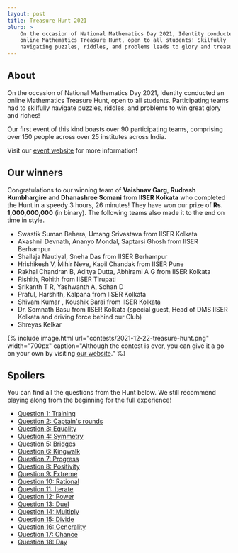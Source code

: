 ```yaml
---
layout: post
title: Treasure Hunt 2021
blurb: >
    On the occasion of National Mathematics Day 2021, Identity conducted an
    online Mathematics Treasure Hunt, open to all students! Skilfully
    navigating puzzles, riddles, and problems leads to glory and treasure ...
---
```



## About

On the occasion of National Mathematics Day 2021, Identity conducted an online
Mathematics Treasure Hunt, open to all students. Participating teams had to
skilfully navigate puzzles, riddles, and problems to win great glory and
riches!

Our first event of this kind boasts over 90 participating teams, comprising over
150 people across over 25 institutes across India.

Visit our [event website](https://www.iiserkol.ac.in/~maths.club/treasurehunt/) for more information!


## Our winners

Congratulations to our winning team of **Vaishnav Garg**, **Rudresh
Kumbhargire** and  **Dhanashree Somani** from **IISER Kolkata** who completed the
Hunt in a speedy 3 hours, 26 minutes! They have won our prize of **Rs.
1,000,000,000** (in binary). The following teams also made it to the end on time
in style.

- Swastik Suman Behera, Umang Srivastava from IISER Kolkata
- Akashnil Devnath, Ananyo Mondal, Saptarsi Ghosh from IISER Berhampur
- Shailaja Nautiyal, Sneha Das from IISER Berhampur
- Hrishikesh V, Mihir Neve, Kapil Chandak from IISER Pune
- Rakhal Chandran B, Aditya Dutta, Abhirami A G from IISER Kolkata
- Rishith, Rohith from IISER Tirupati
- Srikanth T R, Yashwanth A, Sohan D
- Praful, Harshith, Kalpana from IISER Kolkata
- Shivam Kumar , Koushik Barai from IISER Kolkata
- Dr. Somnath Basu from IISER Kolkata (special guest, Head of DMS IISER Kolkata
  and driving force behind our Club)
- Shreyas Kelkar


{% include image.html
    url="contests/2021-12-22-treasure-hunt.png"
    width="700px"
    caption="Although the contest is over, you can give it a go on your own by
        visiting [our website](https://www.iiserkol.ac.in/~maths.club/treasurehunt/)."
%}


## Spoilers

You can find all the questions from the Hunt below. We still recommend playing
along from the beginning for the full experience!

- [Question 1: Training](https://www.iiserkol.ac.in/~maths.club/treasurehunt/64a3e813963b3cd23f932b57199b106ad0bfaa932137925193ed6ce1254fbe6b/)
- [Question 2: Captain's rounds](https://www.iiserkol.ac.in/~maths.club/treasurehunt/317ace69c1a30ad6699c4467991ce1bf239066f7be2dff2358e36ce36d12bb69/)
- [Question 3: Equality](https://www.iiserkol.ac.in/~maths.club/treasurehunt/8479a36c917facfe953a170ad8c3a56bbc04fdd8979bf5ff816a37a57178b554/)
- [Question 4: Symmetry](https://www.iiserkol.ac.in/~maths.club/treasurehunt/e00e01bf5a89ded124871ebd5ffb0443ddef1960f705d4dd9852504d0374d111/)
- [Question 5: Bridges](https://www.iiserkol.ac.in/~maths.club/treasurehunt/71ae90b82a35255ad20adc2319f37c5e0bdd557215473d25ce1f8c7b4ec21e53/)
- [Question 6: Kingwalk](https://www.iiserkol.ac.in/~maths.club/treasurehunt/a8454761f48258dc2d0f3b0f4954376e43eb31d811ec2609f586e5c3801dd151/)
- [Question 7: Progress](https://www.iiserkol.ac.in/~maths.club/treasurehunt/9f70f3f0376cdde8b1724734557f7d5726fe418946cb72e7083bb70adabc3c89/)
- [Question 8: Positivity](https://www.iiserkol.ac.in/~maths.club/treasurehunt/685612d847e1b77a9fba9b627bbab9f32ca2ff45dfcfec07df999cace975bac9/)
- [Question 9: Extreme](https://www.iiserkol.ac.in/~maths.club/treasurehunt/a56c301a7dc2ec08a27d86b94ab3e3dfb46f92bfa5b67ba3f34dedb98cb8b7ca/)
- [Question 10: Rational](https://www.iiserkol.ac.in/~maths.club/treasurehunt/5c2efe6b0974c9856f2b97e84a3a4f7b84e581d3955381a13304f6771bb8d6aa/)
- [Question 11: Iterate](https://www.iiserkol.ac.in/~maths.club/treasurehunt/7101d6a869ac48d3fd4478771285cda8b257fbec01f7bf143bbb6b34d3500a80/)
- [Question 12: Power](https://www.iiserkol.ac.in/~maths.club/treasurehunt/14d15c87183574e768f37704a3537e9dec73a13cfcf4d181ade83e8c692cb8dd/)
- [Question 13: Duel](https://www.iiserkol.ac.in/~maths.club/treasurehunt/54a7d4df89fa2b1e7d5d187cdf78591cca113d6e1d34029965be57e12bf59599/)
- [Question 14: Multiply](https://www.iiserkol.ac.in/~maths.club/treasurehunt/905d8d0db104a53ec278bfcd846465931820e33716071747f62f0b73c125fdee/)
- [Question 15: Divide](https://www.iiserkol.ac.in/~maths.club/treasurehunt/5265b884654f49fd58b5995c50ac87fb850094062838d5b7d19e12e581e849ad/)
- [Question 16: Generality](https://www.iiserkol.ac.in/~maths.club/treasurehunt/16253fb1b9daa174be46dc72d43f4da4b91b48cf0854d3c55453323597838b4d/)
- [Question 17: Chance](https://www.iiserkol.ac.in/~maths.club/treasurehunt/63bc49cff52d706af41f21e4c02bef79eeeb5a8a3b594899d26f8c4033c65997/)
- [Question 18: Day](https://www.iiserkol.ac.in/~maths.club/treasurehunt/e3dbffd9fc5e5c4d0b4ee972b6fcf66c8d074a075821d8fd9ff7a873bc2bab2e/)


